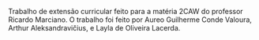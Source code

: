 Trabalho de extensão curricular feito para a matéria 2CAW do professor Ricardo Marciano. O trabalho foi feito por Aureo Guilherme Conde Valoura, Arthur Aleksandravičius, e Layla de Oliveira Lacerda.
